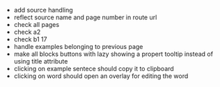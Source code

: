 - add source handling
- reflect source name and page number in route url
- check all pages
- check a2
- check b1 17
- handle examples belonging to previous page
- make all blocks buttons with lazy showing a propert tooltip instead of using title attribute
- clicking on example sentece should copy it to clipboard
- clicking on word should open an overlay for editing the word